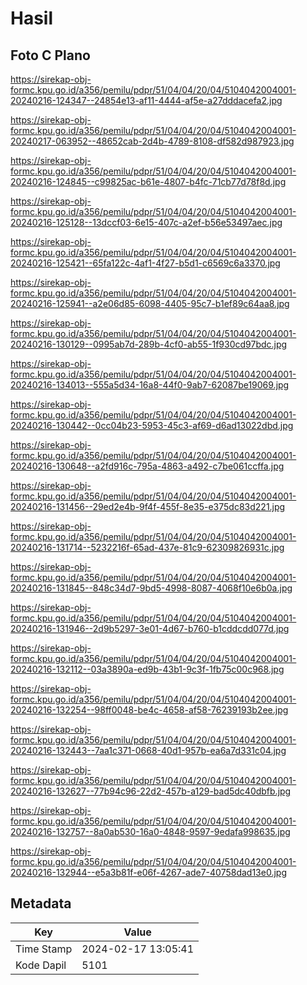 # Hasil

## Foto C Plano

https://sirekap-obj-formc.kpu.go.id/a356/pemilu/pdpr/51/04/04/20/04/5104042004001-20240216-124347--24854e13-af11-4444-af5e-a27dddacefa2.jpg

https://sirekap-obj-formc.kpu.go.id/a356/pemilu/pdpr/51/04/04/20/04/5104042004001-20240217-063952--48652cab-2d4b-4789-8108-df582d987923.jpg

https://sirekap-obj-formc.kpu.go.id/a356/pemilu/pdpr/51/04/04/20/04/5104042004001-20240216-124845--c99825ac-b61e-4807-b4fc-71cb77d78f8d.jpg

https://sirekap-obj-formc.kpu.go.id/a356/pemilu/pdpr/51/04/04/20/04/5104042004001-20240216-125128--13dccf03-6e15-407c-a2ef-b56e53497aec.jpg

https://sirekap-obj-formc.kpu.go.id/a356/pemilu/pdpr/51/04/04/20/04/5104042004001-20240216-125421--65fa122c-4af1-4f27-b5d1-c6569c6a3370.jpg

https://sirekap-obj-formc.kpu.go.id/a356/pemilu/pdpr/51/04/04/20/04/5104042004001-20240216-125941--a2e06d85-6098-4405-95c7-b1ef89c64aa8.jpg

https://sirekap-obj-formc.kpu.go.id/a356/pemilu/pdpr/51/04/04/20/04/5104042004001-20240216-130129--0995ab7d-289b-4cf0-ab55-1f930cd97bdc.jpg

https://sirekap-obj-formc.kpu.go.id/a356/pemilu/pdpr/51/04/04/20/04/5104042004001-20240216-134013--555a5d34-16a8-44f0-9ab7-62087be19069.jpg

https://sirekap-obj-formc.kpu.go.id/a356/pemilu/pdpr/51/04/04/20/04/5104042004001-20240216-130442--0cc04b23-5953-45c3-af69-d6ad13022dbd.jpg

https://sirekap-obj-formc.kpu.go.id/a356/pemilu/pdpr/51/04/04/20/04/5104042004001-20240216-130648--a2fd916c-795a-4863-a492-c7be061ccffa.jpg

https://sirekap-obj-formc.kpu.go.id/a356/pemilu/pdpr/51/04/04/20/04/5104042004001-20240216-131456--29ed2e4b-9f4f-455f-8e35-e375dc83d221.jpg

https://sirekap-obj-formc.kpu.go.id/a356/pemilu/pdpr/51/04/04/20/04/5104042004001-20240216-131714--5232216f-65ad-437e-81c9-62309826931c.jpg

https://sirekap-obj-formc.kpu.go.id/a356/pemilu/pdpr/51/04/04/20/04/5104042004001-20240216-131845--848c34d7-9bd5-4998-8087-4068f10e6b0a.jpg

https://sirekap-obj-formc.kpu.go.id/a356/pemilu/pdpr/51/04/04/20/04/5104042004001-20240216-131946--2d9b5297-3e01-4d67-b760-b1cddcdd077d.jpg

https://sirekap-obj-formc.kpu.go.id/a356/pemilu/pdpr/51/04/04/20/04/5104042004001-20240216-132112--03a3890a-ed9b-43b1-9c3f-1fb75c00c968.jpg

https://sirekap-obj-formc.kpu.go.id/a356/pemilu/pdpr/51/04/04/20/04/5104042004001-20240216-132254--98ff0048-be4c-4658-af58-76239193b2ee.jpg

https://sirekap-obj-formc.kpu.go.id/a356/pemilu/pdpr/51/04/04/20/04/5104042004001-20240216-132443--7aa1c371-0668-40d1-957b-ea6a7d331c04.jpg

https://sirekap-obj-formc.kpu.go.id/a356/pemilu/pdpr/51/04/04/20/04/5104042004001-20240216-132627--77b94c96-22d2-457b-a129-bad5dc40dbfb.jpg

https://sirekap-obj-formc.kpu.go.id/a356/pemilu/pdpr/51/04/04/20/04/5104042004001-20240216-132757--8a0ab530-16a0-4848-9597-9edafa998635.jpg

https://sirekap-obj-formc.kpu.go.id/a356/pemilu/pdpr/51/04/04/20/04/5104042004001-20240216-132944--e5a3b81f-e06f-4267-ade7-40758dad13e0.jpg


## Metadata

| Key        | Value               |
| ---------- | ------------------- |
| Time Stamp | 2024-02-17 13:05:41 |
| Kode Dapil | 5101                |



